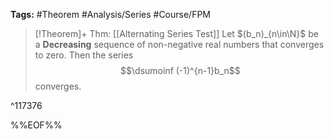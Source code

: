 **Tags:** #Theorem #Analysis/Series #Course/FPM

> [!Theorem]+ Thm: [[Alternating Series Test]]
> Let $(b_n)_{n\in\N}$ be a **Decreasing** sequence of non-negative real numbers that converges to zero. Then the series
> $$\dsumoinf (-1)^{n-1}b_n$$
> converges.

^117376

%%EOF%%